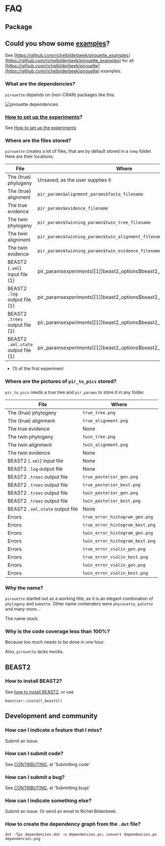 # FAQ

## Package

## Could you show some [examples](https://github.com/richelbilderbeek/pirouette_examples)?

See [https://github.com/richelbilderbeek/pirouette_examples](https://github.com/richelbilderbeek/pirouette_examples)
for all [https://github.com/richelbilderbeek/pirouette](https://github.com/richelbilderbeek/pirouette)
examples.

### What are the dependencies?

`pirouette` depends on (non-CRAN) packages like this:

![pirouette dependencies](pirouette.png)

### [How to set up the experiments](how_to_set_up_experiments.md)?

See [How to set up the experiments](how_to_set_up_experiments.md)

### Where are the files stored?

`pirouette` creates a lot of files, that are by default stored
in a `temp` folder. Here are their locations:

File                               |Where
-----------------------------------|-----------------------------------------------------------------------
The (true) phylogeny               |Unsaved, as the user supplies it
The (true) alignment               |`pir_params$alignment_params$fasta_filename`
The true evidence                  |`pir_params$evidence_filename`
The twin phylogeny                 |`pir_params$twinning_params$twin_tree_filename`
The twin alignment                 |`pir_params$twinning_params$twin_alignment_filename`
The twin evidence                  |`pir_params$twinning_params$twin_evidence_filename`
BEAST2 (`.xml`) input file (1)     |pir_params$experiments[[1]]$beast2_options$beast2_input_filename
BEAST2 `.log` output file (1)      |pir_params$experiments[[1]]$beast2_options$beast2_output_log_filename
BEAST2 `.trees` output file (1)    |pir_params$experiments[[1]]$beast2_options$beast2_output_trees_filename
BEAST2 `.xml.state` output file (1)|pir_params$experiments[[1]]$beast2_options$beast2_output_state_filename

 * (1) of the first experiment

### Where are the pictures of `pir_to_pics` stored?

`pir_to_pics` needs a true tree and `pir_params` 
to store it in any folder.

File                               |Where
-----------------------------------|-----------------------------------------------------------------------
The (true) phylogeny               |`true_tree.png`
The (true) alignment               |`true_alignment.png`
The true evidence                  |None
The twin phylogeny                 |`twin_tree.png`
The twin alignment                 |`twin_alignment.png`
The twin evidence                  |None
BEAST2 (`.xml`) input file         |None
BEAST2 `.log` output file          |None
BEAST2 `.trees` output file        |`true_posterior_gen.png`
BEAST2 `.trees` output file        |`true_posterior_best.png`
BEAST2 `.trees` output file        |`twin_posterior_gen.png`
BEAST2 `.trees` output file        |`twin_posterior_best.png`
BEAST2 `.xml.state` output file    |None
Errors                             |`true_error_histogram_gen.png`
Errors                             |`true_error_histogram_best.png`
Errors                             |`twin_error_histogram_gen.png`
Errors                             |`twin_error_histogram_best.png`
Errors                             |`true_error_violin_gen.png`
Errors                             |`true_error_violin_best.png`
Errors                             |`twin_error_violin_gen.png`
Errors                             |`twin_error_violin_best.png`

### Why the name?

`pirouette` started out as a working title, as it is an elegant
combination of `phylogeny` and `babette`. Other name contenders 
were `phyrouette`, `palette` and many more...

The name stuck.

### Why is the code coverage less than 100%?

Because too much needs to be done in one hour.

Also, `pirouette` lacks mocks. 

## BEAST2

### How to install BEAST2?

See [how to install BEAST2](https://github.com/ropensci/beastier/blob/master/install_beast2.md),
or use

```{r}
beastier::install_beast2()
```

## Development and community

### How can I indicate a feature that I miss?

Submit an Issue.

### How can I submit code?

See [CONTRIBUTING](../CONTRIBUTING.md), at 'Submitting code'

### How can I submit a bug?

See [CONTRIBUTING](../CONTRIBUTING.md), at 'Submitting bugs' 

### How can I indicate something else?

Submit an Issue. Or send an email to Richel Bilderbeek.

### How to create the dependency graph from the `.dot` file?

```
dot -Tps dependencies.dot -o dependencies.ps; convert dependencies.ps dependencies.png
```

